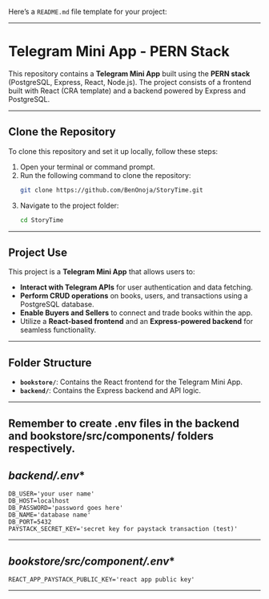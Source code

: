Here’s a `README.md` file template for your project:

---

# Telegram Mini App - PERN Stack

This repository contains a **Telegram Mini App** built using the **PERN stack** (PostgreSQL, Express, React, Node.js). The project consists of a frontend built with React (CRA template) and a backend powered by Express and PostgreSQL.

---

## **Clone the Repository**

To clone this repository and set it up locally, follow these steps:

1. Open your terminal or command prompt.
2. Run the following command to clone the repository:
   ```bash
   git clone https://github.com/BenOnoja/StoryTime.git
   ```
3. Navigate to the project folder:
   ```bash
   cd StoryTime
   ```

---

## **Project Use**

This project is a **Telegram Mini App** that allows users to:
- **Interact with Telegram APIs** for user authentication and data fetching.
- **Perform CRUD operations** on books, users, and transactions using a PostgreSQL database.
- **Enable Buyers and Sellers** to connect and trade books within the app.
- Utilize a **React-based frontend** and an **Express-powered backend** for seamless functionality.

---

## **Folder Structure**

- **`bookstore/`**: Contains the React frontend for the Telegram Mini App.
- **`backend/`**: Contains the Express backend and API logic.

---
Remember to create .env files in the backend and bookstore/src/components/ folders respectively.
---
## *backend/.env**
```text
DB_USER='your user name'
DB_HOST=localhost
DB_PASSWORD='password goes here'
DB_NAME='database name'
DB_PORT=5432
PAYSTACK_SECRET_KEY='secret key for paystack transaction (test)'
```
---
## *bookstore/src/component/.env**
```text
REACT_APP_PAYSTACK_PUBLIC_KEY='react app public key'
```
--- 